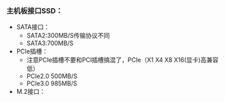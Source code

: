 ### 主机板接口SSD：  
  - SATA接口：  
    - SATA2:300MB/S传输协议不同  
    - SATA3:700MB/S  
  - PCIe插槽： 
    - 注意PCIe插槽不要和PCI插槽搞混了，PCIe（X1 X4 X8 X16(显卡)高兼容低）  
    - PCIe2.0  500MB/S   
    - PCIe3.0  985MB/S  
  - M.2接口：  
